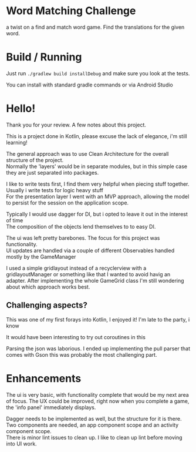 # Word Matching Challenge
a twist on a find and match word game. Find the translations for the given word. 

# Build / Running
Just run `./gradlew build installDebug` and make sure you look at the tests.

You can install with standard gradle commands or via Android Studio

# Hello!
Thank you for your review. 
A few notes about this project.

This is a project done in Kotlin, please excuse the lack of elegance, i'm still learning!

The general approach was to use Clean Architecture for the overall structure of the project.  
Normally the 'layers' would be in separate modules, but in this simple case they are just separated into packages.

I like to write tests first, I find them very helpful when piecing stuff together.
Usually i write tests for logic heavy stuff  
For the presentation layer I went with an MVP approach, allowing the model to persist for the session on the application scope.


Typically I would use dagger for DI, but i opted to leave it out in the interest of time  
The composition of the objects lend themselves to to easy DI.

The ui was left pretty barebones. The focus for this project was functionality.  
UI updates are handled via a couple of different Observables handled mostly by the GameManager

I used a simple gridlayout instead of a recyclerview with a gridlayoutManager or something like that
I wanted to avoid havig an adapter. After implementing the whole GameGrid class I'm still wondering
about which approach works best. 

## Challenging aspects?
This was one of my first forays into Kotlin, I enjoyed it! I'm late to the party, i know

It would have been interesting to try out coroutines in this  

Parsing the json was laborious. I ended up implementing the pull parser that comes with Gson
this was probably the most challenging part. 

# Enhancements
The ui is very basic, with functionality complete that would be my next area of focus.
The UX could be improved, right now when you complete a game, the 'info panel'
immediately displays.

Dagger needs to be implemented as well, but the structure for it is there.
Two components are needed, an app component scope and an activity component scope.  
There is minor lint issues to clean up. I like to clean up lint before moving into UI work.



